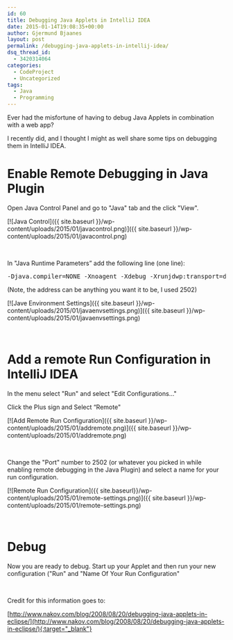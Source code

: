 ```yaml
---
id: 60
title: Debugging Java Applets in IntelliJ IDEA
date: 2015-01-14T19:08:35+00:00
author: Gjermund Bjaanes
layout: post
permalink: /debugging-java-applets-in-intellij-idea/
dsq_thread_id:
  - 3420314064
categories:
  - CodeProject
  - Uncategorized
tags:
  - Java
  - Programming
---
```

Ever had the misfortune of having to debug Java Applets in combination with a web app? 

I recently did, and I thought I might as well share some tips on debugging them in IntelliJ IDEA.

<!--more-->
# Enable Remote Debugging in Java Plugin

Open Java Control Panel and go to "Java" tab and the click "View".

[![Java Control]({{ site.baseurl }}/wp-content/uploads/2015/01/javacontrol.png)]({{ site.baseurl }}/wp-content/uploads/2015/01/javacontrol.png) 

&nbsp;

In "Java Runtime Parameters” add the following line (one line):

<pre>-Djava.compiler=NONE -Xnoagent -Xdebug -Xrunjdwp:transport=dt_socket,address=2502,server=y,suspend=n</pre>

(Note, the address can be anything you want it to be, I used 2502)

[![Jave Environment Settings]({{ site.baseurl }}/wp-content/uploads/2015/01/javaenvsettings.png)]({{ site.baseurl }}/wp-content/uploads/2015/01/javaenvsettings.png) 

&nbsp;

# Add a remote Run Configuration in IntelliJ IDEA

In the menu select "Run" and select "Edit Configurations..."
  
Click the Plus sign and Select “Remote"

[![Add Remote Run Configuration]({{ site.baseurl }}/wp-content/uploads/2015/01/addremote.png)]({{ site.baseurl }}/wp-content/uploads/2015/01/addremote.png) 

&nbsp;

Change the "Port" number to 2502 (or whatever you picked in while enabling remote debugging in the Java Plugin) and select a name for your run configuration.

[![Remote Run Configuration]({{ site.baseurl}}/wp-content/uploads/2015/01/remote-settings.png)]({{ site.baseurl }}/wp-content/uploads/2015/01/remote-settings.png) 

&nbsp;

# Debug

Now you are ready to debug. Start up your Applet and then run your new configuration ("Run" and "Name Of Your Run Configuration"

&nbsp;

Credit for this information goes to:

[http://www.nakov.com/blog/2008/08/20/debugging-java-applets-in-eclipse/](http://www.nakov.com/blog/2008/08/20/debugging-java-applets-in-eclipse/){:target="_blank"} 